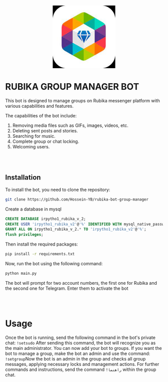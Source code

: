 <p align="center">
    <img alt="rubika logo." src="./img/r1.png" style="width:200px;">
</p>


# RUBIKA GROUP MANAGER BOT
This bot is designed to manage groups on Rubika messenger platform with various capabilities and features.

The capabilities of the bot include:

1. Removing media files such as GIFs, images, videos, etc.
2. Deleting sent posts and stories.
3. Searching for music.
4. Complete group or chat locking.
5. Welcoming users.


<br>
</br>

## Installation

To install the bot, you need to clone the repository:
```bash
git clone https://github.com/Hossein-YB/rubika-bot-group-manager
```
Create a database in mysql

```sql
CREATE DATABASE irpytho1_rubika_v_2;
CREATE USER 'irpytho1_rubika_v2'@'%' IDENTIFIED WITH mysql_native_password BY "rubika@v2";
GRANT ALL ON irpytho1_rubika_v_2.* TO 'irpytho1_rubika_v2'@'%'; 
flush privileges;
```

Then install the required packages:
```bash
pip install -r requirements.txt
```
Now, run the bot using the following command:
```bash
python main.py
```
The bot will prompt for two account numbers, the first one for Rubika and the second one for Telegram. Enter them to activate the bot

<br>
</br>

# Usage

Once the bot is running, send the following command in the bot's private chat: ```!setsudo``` After sending this command, the bot will recognize you as the main administrator.
You can now add your bot to groups. If you want the bot to manage a group, make the bot an admin and use the command:
```!setgroup```Now the bot is an admin in the group and checks all group messages, applying necessary locks and management actions. For further commands and instructions, send the command ```!راهنما``` within the group chat.
